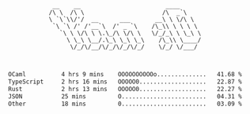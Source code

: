<div align="center">
<pre><code>
 __    __                        ____      
/\ \  /\ \                      /\  _`\    
\ `\`\\/'/  __      ___       __\ \ \/\ \  
 `\ `\ /' /'__`\  /' _ `\    /\_\\ \ \ \ \ 
   `\ \ \/\ \ \.\_/\ \/\ \   \/_/_\ \ \_\ \
     \ \_\ \__/.\_\ \_\ \_\    /\_\\ \____/
      \/_/\/__/\/_/\/_/\/_/    \/_/ \/___/ 
                                           

</code></pre>

<!--START_SECTION:waka-->

```txt
OCaml          4 hrs 9 mins    OOOOOOOOOOo..............   41.68 %
TypeScript     2 hrs 16 mins   OOOOO0...................   22.87 %
Rust           2 hrs 13 mins   OOOOO0...................   22.27 %
JSON           25 mins         O........................   04.31 %
Other          18 mins         0........................   03.09 %
```

<!--END_SECTION:waka-->
